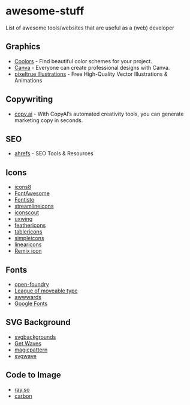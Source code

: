 # awesome-stuff

List of awesome tools/websites that are useful as a (web) developer

## Graphics



* [Coolors](https://coolors.co/) - Find beautiful color schemes for your project.
* [Canva](https://www.canva.com/) - Everyone can create professional designs with Canva.
* [pixeltrue Illustrations](https://www.pixeltrue.com/free-illustrations) - Free High-Quality Vector Illustrations & Animations

## Copywriting

* [copy.ai](https://www.copy.ai/) - With CopyAI’s automated creativity tools, you can generate marketing copy in seconds.

## SEO

* [ahrefs](https://ahrefs.com/) - SEO Tools & Resources

## Icons

* [icons8](https://icons8.com/icons)
* [FontAwesome](https://fontawesome.com/icons)
* [Fontisto](https://fontisto.com/icons)
* [streamlineicons](https://streamlineicons.com/)
* [iconscout](http://iconscout.com)
* [uxwing](http://uxwing.com)
* [feathericons](http://feathericons.com)
* [tablericons](http://tablericons.com)
* [simpleicons](http://simpleicons.org)
* [linearicons](http://linearicons.com/free)
* [Remix icon](https://remixicon.com/)

## Fonts

* [open-foundry](https://open-foundry.com/fonts)
* [League of moveable type](https://www.theleagueofmoveabletype.com/)
* [awwwards](https://www.awwwards.com/awwwards/collections/free-fonts/)
* [Google Fonts](https://fonts.google.com/)

## SVG Background

* [svgbackgrounds](https://www.svgbackgrounds.com/)
* [Get Waves](https://getwaves.io/)
* [magicpattern](https://www.magicpattern.design/seamless-patterns)
* [svgwave](https://www.svgwave.in/)

## Code to Image

* [ray.so](https://ray.so/)
* [carbon](https://carbon.now.sh/)
